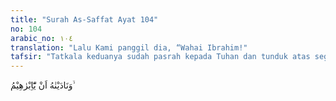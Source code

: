 ```yaml
---
title: "Surah As-Saffat Ayat 104"
no: 104
arabic_no: ١٠٤
translation: "Lalu Kami panggil dia, “Wahai Ibrahim!"
tafsir: "Tatkala keduanya sudah pasrah kepada Tuhan dan tunduk atas segala kehendak-Nya, kemudian Ismail berlutut dan menelungkupkan mukanya ke tanah sehingga Ibrahim tidak melihat lagi wajah anaknya itu. Ismail sengaja melakukan hal itu agar ayahnya tidak melihat wajahnya. Dengan demikian Nabi Ibrahim bisa dengan cepat menyelesaikan pekerjaannya. Nabi Ibrahim mulai menghunus pisaunya untuk menyembelihnya. Pada waktu itu, datanglah suara malaikat dari belakangnya, yang diutus kepada Ibrahim, mengatakan bahwa tujuan perintah Allah melalui mimpi itu sudah terlaksana dengan ditelungkupkannya Ismail untuk disembelih. Tindakan Ibrahim itu merupakan ketaatan yang tulus ikhlas kepada perintah dan ketentuan Allah. Sesudah malaikat menyampaikan wahyu itu, maka keduanya bergembira dan mengucapkan syukur kepada Allah yang menganugerahkan kenikmatan dan kekuatan jiwa untuk menghadapi ujian yang berat itu. Kepada keduanya Allah memberikan pahala dan ganjaran yang setimpal karena telah menunjukkan ketaatan yang tulus ikhlas. Mereka dapat mengatasi perasaan kebapakan semata-mata untuk menjunjung perintah Allah.\n\nMenurut riwayat A.hmad dari Ibnu 'Abbas, tatkala Ibrahim diperintahkan untuk melakukan ibadah sa'i, datanglah setan menggoda. Setan mencoba berlomba dengannya, tetapi Ibrahim berhasil mendahuluinya sampai ke Jumrah Aqabah. Setan menggodanya lagi, tetapi Ibrahim melemparinya dengan batu tujuh kali hingga dia lari. Pada waktu jumratul wustha datang lagi setan menggodanya, tetapi dilempari oleh Ibrahim tujuh kali. Kemudian Ibrahim menyuruh anaknya menelungkupkan mukanya untuk segera disembelih. Ismail waktu itu sedang mengenakan baju gamis (panjang) putih. Dia berkata kepada bapaknya, \"Wahai bapakku, tidak ada kain untuk mengafaniku kecuali baju gamisku ini, maka lepaskanlah supaya kamu dengan gamisku dapat mengafaniku.\" Maka Ibrahim mulai menanggalkan baju gamis itu, tapi pada saat itulah ada suara di belakang menyerunya, \"Hai Ibrahim, kamu sudah melaksanakan dengan jujur mimpimu.\" Ibrahim segera berpaling, tiba-tiba seekor domba putih ada di hadapannya."
---
```

وَنَادَيْنٰهُ اَنْ يّٰٓاِبْرٰهِيْمُ ۙ